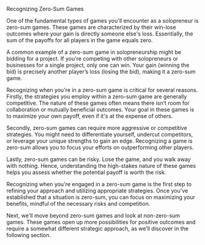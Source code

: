 Recognizing Zero-Sum Games

One of the fundamental types of games you'll encounter as a solopreneur is zero-sum games. These games are characterized by their win-lose outcomes where your gain is directly someone else's loss. Essentially, the sum of the payoffs for all players in the game equals zero.

A common example of a zero-sum game in solopreneurship might be bidding for a project. If you're competing with other solopreneurs or businesses for a single project, only one can win. Your gain (winning the bid) is precisely another player’s loss (losing the bid), making it a zero-sum game.

Recognizing when you're in a zero-sum game is critical for several reasons. Firstly, the strategies you employ within a zero-sum game are generally competitive. The nature of these games often means there isn’t room for collaboration or mutually beneficial outcomes. Your goal in these games is to maximize your own payoff, even if it's at the expense of others.

Secondly, zero-sum games can require more aggressive or competitive strategies. You might need to differentiate yourself, undercut competitors, or leverage your unique strengths to gain an edge. Recognizing a game is zero-sum allows you to focus your efforts on outperforming other players.

Lastly, zero-sum games can be risky. Lose the game, and you walk away with nothing. Hence, understanding the high-stakes nature of these games helps you assess whether the potential payoff is worth the risk.

Recognizing when you're engaged in a zero-sum game is the first step to refining your approach and utilizing appropriate strategies. Once you've established that a situation is zero-sum, you can focus on maximizing your benefits, mindful of the necessary risks and competition.

Next, we'll move beyond zero-sum games and look at non-zero-sum games. These games open up more possibilities for positive outcomes and require a somewhat different strategic approach, as we’ll discover in the following section.